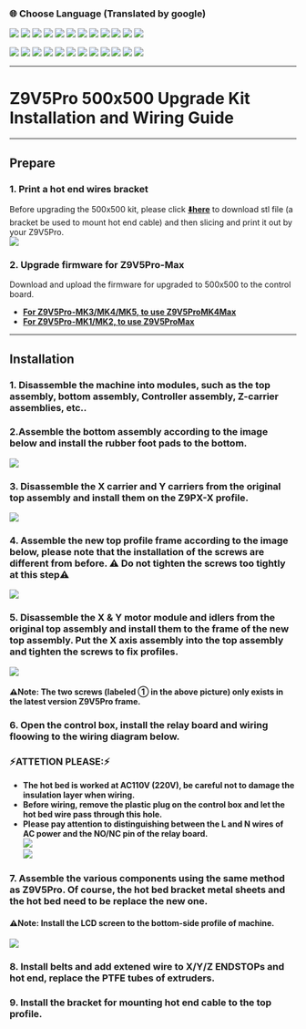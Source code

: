 ### :globe_with_meridians: Choose Language (Translated by google)
[![](../lanpic/ES.png)](https://github-com.translate.goog/ZONESTAR3D/Upgrade-kit-guide/tree/main/Z9V5_500x500?_x_tr_sl=en&_x_tr_tl=es)
[![](../lanpic/PT.png)](https://github-com.translate.goog/ZONESTAR3D/Upgrade-kit-guide/tree/main/Z9V5_500x500?_x_tr_sl=en&_x_tr_tl=pt)
[![](../lanpic/FR.png)](https://github-com.translate.goog/ZONESTAR3D/Upgrade-kit-guide/tree/main/Z9V5_500x500?_x_tr_sl=en&_x_tr_tl=fr)
[![](../lanpic/DE.png)](https://github-com.translate.goog/ZONESTAR3D/Upgrade-kit-guide/tree/main/Z9V5_500x500?_x_tr_sl=en&_x_tr_tl=de)
[![](../lanpic/IT.png)](https://github-com.translate.goog/ZONESTAR3D/Upgrade-kit-guide/tree/main/Z9V5_500x500?_x_tr_sl=en&_x_tr_tl=it)
[![](../lanpic/SW.png)](https://github-com.translate.goog/ZONESTAR3D/Upgrade-kit-guide/tree/main/Z9V5_500x500?_x_tr_sl=en&_x_tr_tl=sv)
[![](../lanpic/PL.png)](https://github-com.translate.goog/ZONESTAR3D/Upgrade-kit-guide/tree/main/Z9V5_500x500?_x_tr_sl=en&_x_tr_tl=pl)
[![](../lanpic/DK.png)](https://github-com.translate.goog/ZONESTAR3D/Upgrade-kit-guide/tree/main/Z9V5_500x500?_x_tr_sl=en&_x_tr_tl=da)
[![](../lanpic/CZ.png)](https://github-com.translate.goog/ZONESTAR3D/Upgrade-kit-guide/tree/main/Z9V5_500x500?_x_tr_sl=en&_x_tr_tl=cs)
[![](../lanpic/HR.png)](https://github-com.translate.goog/ZONESTAR3D/Upgrade-kit-guide/tree/main/Z9V5_500x500?_x_tr_sl=en&_x_tr_tl=hr)
[![](../lanpic/RO.png)](https://github-com.translate.goog/ZONESTAR3D/Upgrade-kit-guide/tree/main/Z9V5_500x500?_x_tr_sl=en&_x_tr_tl=ro)
[![](../lanpic/SK.png)](https://github-com.translate.goog/ZONESTAR3D/Upgrade-kit-guide/tree/main/Z9V5_500x500?_x_tr_sl=en&_x_tr_tl=sk)

[![](../lanpic/RU.png)](https://github-com.translate.goog/ZONESTAR3D/Upgrade-kit-guide/tree/main/Z9V5_500x500?_x_tr_sl=en&_x_tr_tl=ru)
[![](../lanpic/JP.png)](https://github-com.translate.goog/ZONESTAR3D/Upgrade-kit-guide/tree/main/Z9V5_500x500?_x_tr_sl=en&_x_tr_tl=ja)
[![](../lanpic/KR.png)](https://github-com.translate.goog/ZONESTAR3D/Upgrade-kit-guide/tree/main/Z9V5_500x500?_x_tr_sl=en&_x_tr_tl=ko)
[![](../lanpic/ID.png)](https://github-com.translate.goog/ZONESTAR3D/Upgrade-kit-guide/tree/main/Z9V5_500x500?_x_tr_sl=en&_x_tr_tl=id)
[![](../lanpic/TH.png)](https://github-com.translate.goog/ZONESTAR3D/Upgrade-kit-guide/tree/main/Z9V5_500x500?_x_tr_sl=en&_x_tr_tl=th)
[![](../lanpic/VN.png)](https://github-com.translate.goog/ZONESTAR3D/Upgrade-kit-guide/tree/main/Z9V5_500x500?_x_tr_sl=en&_x_tr_tl=vi)
[![](../lanpic/IL.png)](https://github-com.translate.goog/ZONESTAR3D/Upgrade-kit-guide/tree/main/Z9V5_500x500?_x_tr_sl=en&_x_tr_tl=iw)
[![](../lanpic/SA.png)](https://github-com.translate.goog/ZONESTAR3D/Upgrade-kit-guide/tree/main/Z9V5_500x500?_x_tr_sl=en&_x_tr_tl=ar)
[![](../lanpic/TR.png)](https://github-com.translate.goog/ZONESTAR3D/Upgrade-kit-guide/tree/main/Z9V5_500x500?_x_tr_sl=en&_x_tr_tl=tr)
[![](../lanpic/GR.png)](https://github-com.translate.goog/ZONESTAR3D/Upgrade-kit-guide/tree/main/Z9V5_500x500?_x_tr_sl=en&_x_tr_tl=el)
[![](../lanpic/BR.png)](https://github-com.translate.goog/ZONESTAR3D/Upgrade-kit-guide/tree/main/Z9V5_500x500?_x_tr_sl=en&_x_tr_tl=pt)
[![](../lanpic/CN.png)](https://github-com.translate.goog/ZONESTAR3D/Upgrade-kit-guide/tree/main/Z9V5_500x500?_x_tr_sl=en&_x_tr_tl=zh-CN)

-----
# Z9V5Pro 500x500 Upgrade Kit Installation and Wiring Guide

-----
## Prepare
### 1. Print a hot end wires bracket
Before upgrading the 500x500 kit, please click [**:arrow_down:here**](./br_hecable.zip) to download stl file (a bracket be used to mount hot end cable) and then slicing and print it out by your Z9V5Pro.     
![](./br_hecable.jpg)
### 2. Upgrade firmware for Z9V5Pro-Max
Download and upload the firmware for upgraded to 500x500 to the control board.
- **[For Z9V5Pro-MK3/MK4/MK5, to use Z9V5ProMK4Max](https://github.com/ZONESTAR3D/Firmware/tree/master/Z9/Z9V5/bin/Z9V5Pro-MK4/customized)**
- **[For Z9V5Pro-MK1/MK2, to use Z9V5ProMax](https://github.com/ZONESTAR3D/Firmware/blob/master/Z9/Z9V5/bin/Z9V5Pro/customized/)**

-----
## Installation
### 1. Disassemble the machine into modules, such as the top assembly, bottom assembly, Controller assembly, Z-carrier assemblies, etc..
### 2.Assemble the bottom assembly according to the image below and install the rubber foot pads to the bottom.
![](./botass.jpg)
### 3. Disassemble the X carrier and Y carriers from the original top assembly and install them on the Z9PX-X profile.    
![](./Xass.jpg)
### 4. Assemble the new top profile frame according to the image below, please note that the installation of the screws are different from before. :warning: Do not tighten the screws too tightly at this step:warning:    
![](./topframe.jpg)
### 5. Disassemble the X & Y motor module and idlers from the original top assembly and install them to the frame of the new top assembly. Put the X axis assembly into the top assembly and tighten the screws to fix profiles.
![](./topass-1.jpg)    
#### :warning:Note: The two screws (labeled ① in the above picture) only exists in the latest version Z9V5Pro frame.
### 6. Open the control box, install the relay board and wiring floowing to the wiring diagram below.
### :zap:ATTETION PLEASE::zap:
- **The hot bed is worked at AC110V (220V), be careful not to damage the insulation layer when wiring.**
- **Before wiring, remove the plastic plug on the control box and let the hot bed wire pass through this hole.**
- **Please pay attention to distinguishing between the L and N wires of AC power and the NO/NC pin of the relay board.**    
![](./relayboard.jpg)    
![](./heatbed_wiring.jpg)     
### 7. Assemble the various components using the same method as Z9V5Pro. Of course, the hot bed bracket metal sheets and the hot bed need to be replace the new one.
#### :warning:Note: Install the LCD screen to the bottom-side profile of machine.
![](./bedass.jpg)  
### 8. Install belts and add extened wire to X/Y/Z ENDSTOPs and hot end, replace the PTFE tubes of extruders. 
### 9. Install the bracket for mounting hot end cable to the top profile. 
